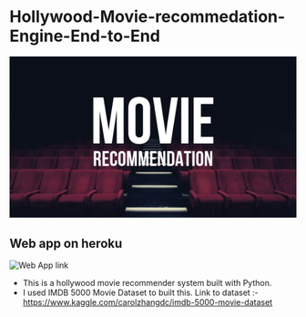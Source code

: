 # Hollywood-Movie-recommedation-Engine-End-to-End

![alt text](https://github.com/vishvpatel-97/Hollywood-Movie-recommedation-Engine-End-to-End/blob/main/Movie-Recommendation.jpg)

## Web app on heroku

![Web App link]()
- This is a hollywood movie recommender system built with Python. 
- I used IMDB 5000 Movie Dataset to built this. Link to dataset :- https://www.kaggle.com/carolzhangdc/imdb-5000-movie-dataset

